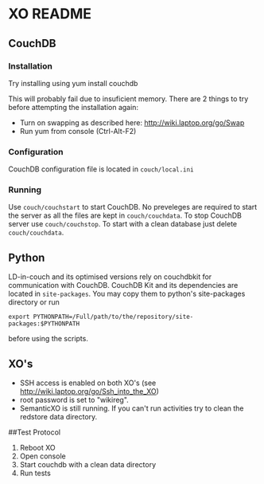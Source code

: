 XO README
=========

## CouchDB

### Installation 


Try installing using
    yum install couchdb

This will probably fail due to insuficient memory. There are 2 things to try before attempting the installation again:

* Turn on swapping as described here: <http://wiki.laptop.org/go/Swap>
* Run yum from console (Ctrl-Alt-F2)

### Configuration

CouchDB configuration file is located in `couch/local.ini`

### Running

Use `couch/couchstart` to start CouchDB. No preveleges are required to start the server as all the files are kept in `couch/couchdata`. To stop CouchDB server use `couch/couchstop`. To start with a clean database just delete `couch/couchdata`.

## Python

LD-in-couch and its optimised versions rely on couchdbkit for communication with CouchDB. CouchDB Kit and its dependencies are located in `site-packages`. You may copy them to python's site-packages directory or run

    export PYTHONPATH=/Full/path/to/the/repository/site-packages:$PYTHONPATH

before using the scripts.

## XO's

* SSH access is enabled on both XO's (see <http://wiki.laptop.org/go/Ssh_into_the_XO>)
* root password is set to "wikireg".
* SemanticXO is still running. If you can't run activities try to clean the redstore data directory. 

##Test Protocol

1. Reboot XO
2. Open console
3. Start couchdb with a clean data directory
4. Run tests
